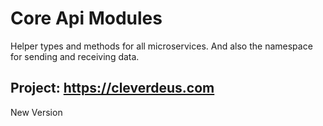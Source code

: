 # Core Api Modules

Helper types and methods for all microservices.
And also the namespace for sending and receiving data.

## Project: https://cleverdeus.com
 New Version